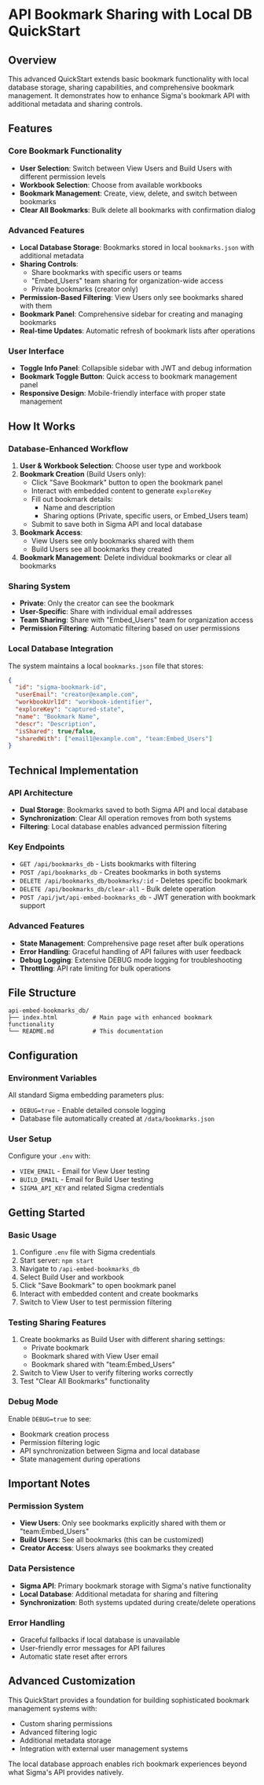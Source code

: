 # API Bookmark Sharing with Local DB QuickStart

## Overview
This advanced QuickStart extends basic bookmark functionality with local database storage, sharing capabilities, and comprehensive bookmark management. It demonstrates how to enhance Sigma's bookmark API with additional metadata and sharing controls.

## Features

### Core Bookmark Functionality
- **User Selection**: Switch between View Users and Build Users with different permission levels
- **Workbook Selection**: Choose from available workbooks
- **Bookmark Management**: Create, view, delete, and switch between bookmarks
- **Clear All Bookmarks**: Bulk delete all bookmarks with confirmation dialog

### Advanced Features
- **Local Database Storage**: Bookmarks stored in local `bookmarks.json` with additional metadata
- **Sharing Controls**: 
  - Share bookmarks with specific users or teams
  - "Embed_Users" team sharing for organization-wide access
  - Private bookmarks (creator only)
- **Permission-Based Filtering**: View Users only see bookmarks shared with them
- **Bookmark Panel**: Comprehensive sidebar for creating and managing bookmarks
- **Real-time Updates**: Automatic refresh of bookmark lists after operations

### User Interface
- **Toggle Info Panel**: Collapsible sidebar with JWT and debug information
- **Bookmark Toggle Button**: Quick access to bookmark management panel
- **Responsive Design**: Mobile-friendly interface with proper state management

## How It Works

### Database-Enhanced Workflow
1. **User & Workbook Selection**: Choose user type and workbook
2. **Bookmark Creation** (Build Users only):
   - Click "Save Bookmark" button to open the bookmark panel
   - Interact with embedded content to generate `exploreKey`
   - Fill out bookmark details:
     - Name and description
     - Sharing options (Private, specific users, or Embed_Users team)
   - Submit to save both in Sigma API and local database
3. **Bookmark Access**: 
   - View Users see only bookmarks shared with them
   - Build Users see all bookmarks they created
4. **Bookmark Management**: Delete individual bookmarks or clear all bookmarks

### Sharing System
- **Private**: Only the creator can see the bookmark
- **User-Specific**: Share with individual email addresses
- **Team Sharing**: Share with "Embed_Users" team for organization access
- **Permission Filtering**: Automatic filtering based on user permissions

### Local Database Integration
The system maintains a local `bookmarks.json` file that stores:
```json
{
  "id": "sigma-bookmark-id",
  "userEmail": "creator@example.com", 
  "workbookUrlId": "workbook-identifier",
  "exploreKey": "captured-state",
  "name": "Bookmark Name",
  "descr": "Description",
  "isShared": true/false,
  "sharedWith": ["email1@example.com", "team:Embed_Users"]
}
```

## Technical Implementation

### API Architecture
- **Dual Storage**: Bookmarks saved to both Sigma API and local database
- **Synchronization**: Clear All operation removes from both systems
- **Filtering**: Local database enables advanced permission filtering

### Key Endpoints
- `GET /api/bookmarks_db` - Lists bookmarks with filtering
- `POST /api/bookmarks_db` - Creates bookmarks in both systems
- `DELETE /api/bookmarks_db/bookmarks/:id` - Deletes specific bookmark
- `DELETE /api/bookmarks_db/clear-all` - Bulk delete operation
- `POST /api/jwt/api-embed-bookmarks_db` - JWT generation with bookmark support

### Advanced Features
- **State Management**: Comprehensive page reset after bulk operations
- **Error Handling**: Graceful handling of API failures with user feedback  
- **Debug Logging**: Extensive DEBUG mode logging for troubleshooting
- **Throttling**: API rate limiting for bulk operations

## File Structure
```
api-embed-bookmarks_db/
├── index.html          # Main page with enhanced bookmark functionality
└── README.md           # This documentation
```

## Configuration

### Environment Variables
All standard Sigma embedding parameters plus:
- `DEBUG=true` - Enable detailed console logging
- Database file automatically created at `/data/bookmarks.json`

### User Setup
Configure your `.env` with:
- `VIEW_EMAIL` - Email for View User testing
- `BUILD_EMAIL` - Email for Build User testing
- `SIGMA_API_KEY` and related Sigma credentials

## Getting Started

### Basic Usage
1. Configure `.env` file with Sigma credentials
2. Start server: `npm start`  
3. Navigate to `/api-embed-bookmarks_db`
4. Select Build User and workbook
5. Click "Save Bookmark" to open bookmark panel
6. Interact with embedded content and create bookmarks
7. Switch to View User to test permission filtering

### Testing Sharing Features
1. Create bookmarks as Build User with different sharing settings:
   - Private bookmark
   - Bookmark shared with View User email
   - Bookmark shared with "team:Embed_Users"
2. Switch to View User to verify filtering works correctly
3. Test "Clear All Bookmarks" functionality

### Debug Mode
Enable `DEBUG=true` to see:
- Bookmark creation process
- Permission filtering logic
- API synchronization between Sigma and local database
- State management during operations

## Important Notes

### Permission System
- **View Users**: Only see bookmarks explicitly shared with them or "team:Embed_Users"
- **Build Users**: See all bookmarks (this can be customized)
- **Creator Access**: Users always see bookmarks they created

### Data Persistence  
- **Sigma API**: Primary bookmark storage with Sigma's native functionality
- **Local Database**: Additional metadata for sharing and filtering
- **Synchronization**: Both systems updated during create/delete operations

### Error Handling
- Graceful fallbacks if local database is unavailable
- User-friendly error messages for API failures
- Automatic state reset after errors

## Advanced Customization
This QuickStart provides a foundation for building sophisticated bookmark management systems with:
- Custom sharing permissions
- Advanced filtering logic  
- Additional metadata storage
- Integration with external user management systems

The local database approach enables rich bookmark experiences beyond what Sigma's API provides natively.